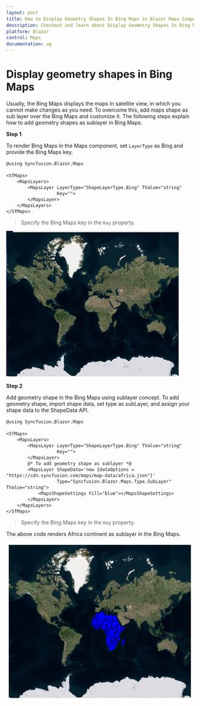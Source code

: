 ```yaml
---
layout: post
title: How to Display Geometry Shapes In Bing Maps in Blazor Maps Component | Syncfusion
description: Checkout and learn about Display Geometry Shapes In Bing Maps in Blazor Maps component of Syncfusion, and more details.
platform: Blazor
control: Maps
documentation: ug
---
```


# Display geometry shapes in Bing Maps

Usually, the Bing Maps displays the maps in satellite view, in which you cannot make changes as you need. To overcome this, add maps shape as sub layer over the Bing Maps and customize it. The following steps explain how to add geometry shapes as sublayer in Bing Maps.

<b>Step 1</b>

To render Bing Maps in the Maps component, set `LayerType` as Bing and provide the Bing Maps key.

```cshtml
@using Syncfusion.Blazor.Maps

<SfMaps>
    <MapsLayers>
        <MapsLayer LayerType="ShapeLayerType.Bing" TValue="string"
                   Key="">
        </MapsLayer>
    </MapsLayers>
</SfMaps>
```

> Specify the Bing Maps key in the `Key` property.

![Bing Maps](../images/bingmap.PNG)

<b>Step 2</b>

Add geometry shape in the Bing Maps using sublayer concept. To add geometry shape, import shape data, set type as subLayer, and assign your shape data to the ShapeData API.

```cshtml
@using Syncfusion.Blazor.Maps

<SfMaps>
    <MapsLayers>
        <MapsLayer LayerType="ShapeLayerType.Bing" TValue="string"
                   Key="">
        </MapsLayer>
        @* To add geometry shape as sublayer *@
        <MapsLayer ShapeData='new {dataOptions = "https://cdn.syncfusion.com/maps/map-data/africa.json"}'
                   Type="Syncfusion.Blazor.Maps.Type.SubLayer" TValue="string">
            <MapsShapeSettings Fill="blue"></MapsShapeSettings>
        </MapsLayer>
    </MapsLayers>
</SfMaps>

```

> Specify the Bing Maps key in the `Key` property.

The above code renders Africa continent as sublayer in the Bing Maps.

![Bing Map with Sublayer](../images/BingMapSublayer.PNG)